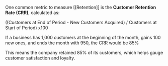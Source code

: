 One common metric to measure [[Retention]] is the **Customer Retention Rate (CRR)**, calculated as:

((Customers at End of Period - New Customers Acquired) / Customers at Start of Period) x100

If a business has 1,000 customers at the beginning of the month, gains 100 new ones, and ends the month with 950, the CRR would be 85%

This means the company retained 85% of its customers, which helps gauge customer satisfaction and loyalty.